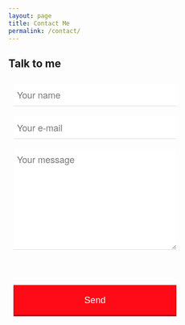 ```yaml
---
layout: page
title: Contact Me
permalink: /contact/
---
```


<style type="text/css" media="screen">
  .container {
    margin: 0px auto;
  }
  /* latin-ext */
@font-face {
  font-family: 'Titillium Web';
  font-style: normal;
  font-weight: 300;
  src: local('Titillium Web Light'), local('TitilliumWeb-Light'), url(https://fonts.gstatic.com/s/titilliumweb/v6/NaPDcZTIAOhVxoMyOr9n_E7ffGjEGIVzY4SY.woff2) format('woff2');
  unicode-range: U+0100-024F, U+0259, U+1E00-1EFF, U+2020, U+20A0-20AB, U+20AD-20CF, U+2113, U+2C60-2C7F, U+A720-A7FF;
}
/* latin */
@font-face {
  font-family: 'Titillium Web';
  font-style: normal;
  font-weight: 300;
  src: local('Titillium Web Light'), local('TitilliumWeb-Light'), url(https://fonts.gstatic.com/s/titilliumweb/v6/NaPDcZTIAOhVxoMyOr9n_E7ffGjEGItzYw.woff2) format('woff2');
  unicode-range: U+0000-00FF, U+0131, U+0152-0153, U+02BB-02BC, U+02C6, U+02DA, U+02DC, U+2000-206F, U+2074, U+20AC, U+2122, U+2191, U+2193, U+2212, U+2215, U+FEFF, U+FFFD;
}
/* latin-ext */
@font-face {
  font-family: 'Titillium Web';
  font-style: normal;
  font-weight: 400;
  src: local('Titillium Web Regular'), local('TitilliumWeb-Regular'), url(https://fonts.gstatic.com/s/titilliumweb/v6/NaPecZTIAOhVxoMyOr9n_E7fdM3mDbRS.woff2) format('woff2');
  unicode-range: U+0100-024F, U+0259, U+1E00-1EFF, U+2020, U+20A0-20AB, U+20AD-20CF, U+2113, U+2C60-2C7F, U+A720-A7FF;
}
/* latin */
@font-face {
  font-family: 'Titillium Web';
  font-style: normal;
  font-weight: 400;
  src: local('Titillium Web Regular'), local('TitilliumWeb-Regular'), url(https://fonts.gstatic.com/s/titilliumweb/v6/NaPecZTIAOhVxoMyOr9n_E7fdMPmDQ.woff2) format('woff2');
  unicode-range: U+0000-00FF, U+0131, U+0152-0153, U+02BB-02BC, U+02C6, U+02DA, U+02DC, U+2000-206F, U+2074, U+20AC, U+2122, U+2191, U+2193, U+2212, U+2215, U+FEFF, U+FFFD;
}
/* latin-ext */
@font-face {
  font-family: 'Titillium Web';
  font-style: normal;
  font-weight: 700;
  src: local('Titillium Web Bold'), local('TitilliumWeb-Bold'), url(https://fonts.gstatic.com/s/titilliumweb/v6/NaPDcZTIAOhVxoMyOr9n_E7ffHjDGIVzY4SY.woff2) format('woff2');
  unicode-range: U+0100-024F, U+0259, U+1E00-1EFF, U+2020, U+20A0-20AB, U+20AD-20CF, U+2113, U+2C60-2C7F, U+A720-A7FF;
}
/* latin */
@font-face {
  font-family: 'Titillium Web';
  font-style: normal;
  font-weight: 700;
  src: local('Titillium Web Bold'), local('TitilliumWeb-Bold'), url(https://fonts.gstatic.com/s/titilliumweb/v6/NaPDcZTIAOhVxoMyOr9n_E7ffHjDGItzYw.woff2) format('woff2');
  unicode-range: U+0000-00FF, U+0131, U+0152-0153, U+02BB-02BC, U+02C6, U+02DA, U+02DC, U+2000-206F, U+2074, U+20AC, U+2122, U+2191, U+2193, U+2212, U+2215, U+FEFF, U+FFFD;
}

  .contact-form {
 font-family:'Titillium Web','Helvetica Neue',Helvetica,sans-serif;
 font-weight:700;
 font-style:normal;
 padding:.625rem;
}
.contact-form fieldset {
 border:none;
 font-weight:normal
}
.contact-form input[type="text"],.contact-form input[type="email"],.contact-form textarea {
 -webkit-box-sizing:border-box;
 box-sizing:border-box;
 outline:none;
 display:block;
 color:#333;
 width:67%;
 padding:7px;
 border:none;
 border-bottom:1px solid #ddd;
 margin-bottom:10px;
 font-family:inherit;
 font-size:1.125rem;
 height:2.813rem;
}
.contact-form input[type="text"].has-error,.contact-form input[type="email"].has-error,.contact-form textarea.has-error {
 border-color:#f04242
}
.contact-form textarea {
 height:12.5rem
}
.contact-form span {
 display:block;
 font-size:.875rem;
 color:#f04242;
 padding-bottom:.625rem
}
.contact-form button[type="submit"] {
 display:block;
 padding:19px 39px 18px 39px;
 color:#fff;
 background:#ff0a16;
 font-size:1.125rem;
 width:67%;
 border:1px solid #ba0009;
 border-width:1px 1px 3px;
 margin-top:3.125rem;
 margin-bottom:.625rem;
 cursor:pointer;
 -webkit-transition:all .3s;
 transition:all .3s;
 outline:none;
}
.contact-form button[type="submit"]:hover {
 background:#d4000a
}
.contact-form [v-cloak] {
 display:none
}
</style>

<div class="container">

  <h2>Talk to me</h2>

  <div id="form" class="contact-form">
    <form method="POST" action="https://formspree.io/mehmetfatihokuyan@gmail.com">
        <input type="hidden" name="_subject" value="New contact!" />
        <input type="hidden" name="_language" value="en" />
        <input type="text" name="name" placeholder="Your name">
        <span></span>
        <input type="text" name="email" placeholder="Your e-mail">
        <span></span>
        <textarea name="message" placeholder="Your message"></textarea>
        <span></span>
        <button type="submit">Send</button>
    </form>
  </div>
